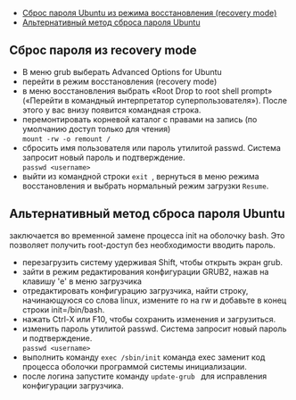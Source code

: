 - [Сброс пароля Ubuntu из режима восстановления (recovery mode)](#rezim1)  
- [Альтернативный метод сброса пароля Ubuntu](#rezim2)  

## <a id="rezim1">Сброс пароля из recovery mode</a>  
- В меню grub выберать Advanced Options for Ubuntu
- перейти в режим восстановления (recovery mode)
- в меню восстановления выбрать «Root Drop to root shell prompt» («Перейти в командный интерпретатор суперпользователя»). После этого у вас внизу появится командная строка.
- перемонтировать корневой каталог с правами на запись (по умолчанию доступ только для чтения)  
` mount -rw -o remount / `
- сбросить имя пользователя или пароль утилитой passwd. Система запросит новый пароль и подтверждение.  
  ` passwd <username> `
- выйти из командной строки `exit `,  вернуться в меню режима восстановления и выбрать нормальный режим загрузки ` Resume `.  

## <a id="rezim2">Альтернативный метод сброса пароля Ubuntu</a>  
заключается во временной замене процесса init на оболочку bash. Это позволяет получить root-доступ без необходимости вводить пароль.  
- перезагрузить систему удерживая Shift, чтобы открыть экран grub.
- зайти в режим редактирования конфигурации GRUB2, нажав на клавишу 'e' в меню загрузчика
- отредактировать конфигурацию загрузчика, найти строку, начинающуюся со слова linux, измените ro на rw и добавьте в конец строки init=/bin/bash.
- нажать Ctrl-X или F10, чтобы сохранить изменения и загрузиться.
- изменить пароль утилитой passwd. Система запросит новый пароль и подтверждение.    
  ` passwd <username> `
- выполнить команду ` exec /sbin/init ` команда exec заменит код процесса оболочки программой системы инициализации.
- после логина запустите команду `update-grub ` для исправления конфигурации загрузчика.
  
